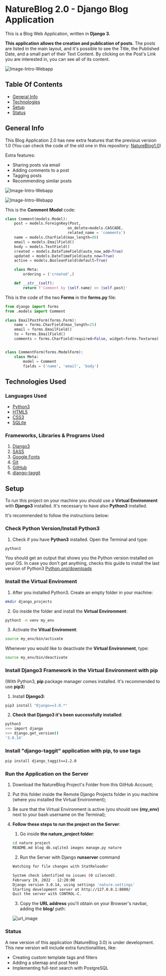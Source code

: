 # NatureBlog 2.0 - Django Blog Application

This is a Blog Web Application, written in <strong>Django 3</strong>. 

<strong>This application allows the creation and publication of posts</strong>. The posts are listed in the main layout, and it's possible to see the Title, the Published Date, and a small part of their Text Content. By clicking on the Post's Link you are interested in, you can see all of its content.

![Image-Intro-Webapp](images/blog2_main.jpg)

 ## Table Of Contents

 * [General Info](https://github.com/GloriaX21/Django_Blog-1.0/tree/dev-features#general-info)
 * [Technologies](https://github.com/GloriaX21/Django_Blog-1.0/tree/dev-features#technologies-used)
 * [Setup](https://github.com/GloriaX21/Django_Blog-1.0/tree/dev-features#setup)
 * [Status](https://github.com/GloriaX21/Django_Blog-1.0/tree/dev-features#status)
 
 ## General Info
 
 This Blog Application 2.0 has new extra features that the previous version 1.0 (You can check the code of the old one 
 in this repository: [NatureBlog1.0](https://github.com/GloriaX21/Django_Blog-1.0))

 Extra features:

 * Sharing posts via email
 * Adding comments to a post
 * Tagging posts
 * Recommending similar posts 

![Image-Intro-Webapp](images/blog2.png)

![Image-Intro-Webapp](images/blog2.1.png)


This is the <strong>Comment Model</strong> code:
```python
class Comment(models.Model):
    post = models.ForeignKey(Post,
                            on_delete=models.CASCADE,
                            related_name = 'comments')
    name = models.CharField(max_length=80)
    email = models.EmailField()
    body = models.TextField()
    created = models.DateTimeField(auto_now_add=True)
    updated = models.DateTimeField(auto_now=True)
    active = models.BooleanField(default=True)

    class Meta:
        ordering = ('created',)

    def __str__(self):
        return f'Comment by {self.name} on {self.post}'
```

This is the code of the two <strong>Forms</strong> in the <strong>forms.py</strong> file:
```python
from django import forms
from .models import Comment

class EmailPostForm(forms.Form):
    name = forms.CharField(max_length=25)
    email = forms.EmailField()
    to = forms.EmailField()
    comments = forms.CharField(required=False, widget=forms.Textarea)


class CommentForm(forms.ModelForm):
    class Meta:
        model = Comment
        fields = ('name', 'email', 'body')
```


 ## Technologies Used

  ### Languages Used

  * [Python3](https://en.wikipedia.org/wiki/Python_(programming_language))
  * [HTML5](https://en.wikipedia.org/wiki/HTML5)
  * [CSS3](https://en.wikipedia.org/wiki/CSS#CSS_3)
  * [SQLite](https://en.wikipedia.org/wiki/SQLite)

  ### Frameworks, Libraries & Programs Used

  1. [Django3](https://en.wikipedia.org/wiki/Django_(web_framework))
  2. [SASS](https://en.wikipedia.org/wiki/Sass_(stylesheet_language))
  3. [Google Fonts](https://en.wikipedia.org/wiki/Google_Fonts)
  4. [Git](https://en.wikipedia.org/wiki/Git)
  5. [GitHub](https://en.wikipedia.org/wiki/GitHub)
  6. [django-taggit](https://django-taggit.readthedocs.io/en/latest/)


 ## Setup

  To run this project on your machine you should use a <strong>Virtual Environment</strong> with <strong>Django3</strong> installed. It's necessary to have also <strong>Python3</strong> installed.

  It's recommended to follow the instructions below:
  
  ### Check Python Version/Install Python3

  1. Check if you have <strong>Python3</strong> installed. Open the Terminal and type:
  ```bash
  python3
  ```

  You should get an output that shows you the Python version installed on your OS. In case you don't get anything, checks this guide to install the last version of Python3 [Python.org/downloads](https://www.python.org/downloads/)

  ### Install the Virtual Enviroment

  1. After you installed Python3. Create an empty folder in your machine:
  ```bash
  mkdir django_projects
  ```

  2. Go inside the folder and install the <strong>Virtual Environment</strong>:
  ```bash
  python3 -m venv my_env
  ```  

  3. Activate the <strong>Vitual Enviroment</strong>:
  ```bash
  source my_env/bin/activate
  ``` 
  Whenever you would like to <strog>deactivate</strog> the <strong>Virtual Environment</strong>, type:
  ```bash
  source my_env/bin/deactivate
  ``` 

  ### Install Django3 Framework in the Virtual Environment with pip

  (With Python3, <strong>pip</strong> package manager comes installed. It's recommended to use <strong>pip3</strong>)

  1. Install <strong>Django3</strong>:
  ```bash
  pip3 install "Django==3.0.*"
  ```  

  2. <strong>Check that Django3 it's been successfully installed</strong>:
  ```bash
  python3
  >>> import django
  >>> django.get_version()
  '3.0.14'
  ``` 
  
  ### Install "django-taggit" application with pip, to use tags

  ```bash
  pip install django_taggit==1.2.0
  ```

  ### Run the Application on the Server

  1. Download the NatureBlog Project's Folder from this GitHub Account;
  2. Put this folder inside the Remote Django Projects folder in you machine (where you installed the Virtual Environment);
  3. Be sure that the Virtual Environment is active (you should see <strong>(my_env)</strong> next to your bash username on the Terminal);
  4. <strong>Follow these steps to run the project on the Server</strong>:

     1. Go inside <strong>the nature_project folder</strong>:
     ```bash
     cd nature project
     README.md blog db.sqlite3 images manage.py nature 
     ```

     2. Run the Server with Django <strong>runserver</strong> command
     ```bash
     Watching for file changes with StatReloader
     ``` 

     ```bash
     System check identified no issues (0 silenced).
     February 19, 2022 - 12:20:00
     Django version 3.0.14, using settings 'nature.settings'
     Starting development server at http://127.0.0.1:8000/
     Quit the server with CONTROL-C.
     ```

     3. Copy the <strong>URL address</strong> you'll obtain on your Browser's navbar, adding the <strong>blog/</strong> path:

     ![url_image](images/url_path.png)


  ### Status

  A new version of this application (NatureBlog 3.0) is under development. 
  This new version will include extra functionalities, like:

  * Creating custom template tags and filters
  * Adding a sitemap and post feed
  * Implementing full-text search with PostgreSQL






